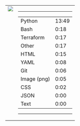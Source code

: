 
<table><tr>
<td valign="top">
  <img src="https://wakatime.com/share/@Aperture/0cd21d5d-ac4f-458d-9c71-d06f479c1297.png" />
</td>

<td valign="top">
  <hr>
  <table>
    <tr><td>Python</td><td>13:49</td></tr><tr><td>Bash</td><td>0:18</td></tr><tr><td>Terraform</td><td>0:17</td></tr><tr><td>Other</td><td>0:17</td></tr><tr><td>HTML</td><td>0:15</td></tr><tr><td>YAML</td><td>0:08</td></tr><tr><td>Git</td><td>0:06</td></tr><tr><td>Image (png)</td><td>0:05</td></tr><tr><td>CSS</td><td>0:02</td></tr><tr><td>JSON</td><td>0:00</td></tr><tr><td>Text</td><td>0:00</td></tr>
  </table>
  <hr>
</td>
</tr></table>

